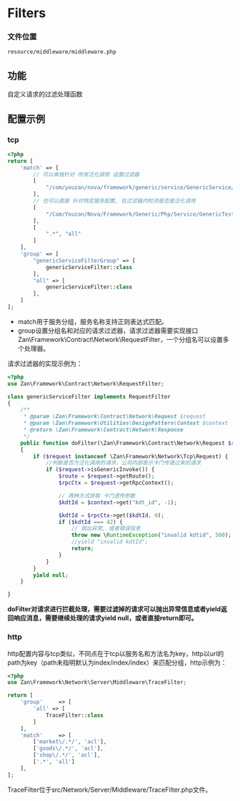 # Filters

### 文件位置

```
resource/middleware/middleware.php
```

## 功能

自定义请求的过滤处理函数

## 配置示例

### tcp

```php
<?php
return [
    'match' => [
        // 可以单独针对 所有泛化调用 设置过滤器
        [
            "/com/youzan/nova/framework/generic/service/GenericService/invoke", "genericServiceFilterGroup",
        ],
        // 也可以直接 针对特定服务配置, 在过滤器内检测是否是泛化调用
        [
            "/Com/Youzan/Nova/Framework/Generic/Php/Service/GenericTestService/ThrowException", "genericServiceFilterGroup",
        ],
        [
            ".*", "all"
        ]
    ],
    'group' => [
        "genericServiceFilterGroup" => [
            genericServiceFilter::class
        ],
        "all" => [
            genericServiceFilter::class
        ],
    ]
];
```

* match用于服务分组，服务名称支持正则表达式匹配。
* group设置分组名和对应的请求过滤器，请求过滤器需要实现接口Zan\Framework\Contract\Network\RequestFilter，一个分组名可以设置多个处理器。

 请求过滤器的实现示例为：

```php
<?php
use Zan\Framework\Contract\Network\RequestFilter;

class genericServiceFilter implements RequestFilter
{
    /**
     * @param \Zan\Framework\Contract\Network\Request $request
     * @param \Zan\Framework\Utilities\DesignPattern\Context $context
     * @return \Zan\Framework\Contract\Network\Response
     */
    public function doFilter(\Zan\Framework\Contract\Network\Request $request, \Zan\Framework\Utilities\DesignPattern\Context $context)
    {
        if ($request instanceof \Zan\Framework\Network\Tcp\Request) {
            //判断是否为泛化调用的请求，公司内部表示卡门传递过来的请求
            if ($request->isGenericInvoke()) {
                $route = $request->getRoute();
                $rpcCtx = $request->getRpcContext();

                // 两种方式获取 卡门透传参数
                $kdtId = $context->get("kdt_id", -1);

                $kdtId = $rpcCtx->get($kdtId, 0);
                if ($kdtId === 42) {
                    // 抛出异常, 或者错误信息
                    throw new \RuntimeException("invalid kdtid", 500);
                    //yield "invalid kdtId";
                    return;
                }
            }
        }
        yield null;
    }

}
```

**doFilter对请求进行拦截处理，需要过滤掉的请求可以抛出异常信息或者yield返回响应消息，需要继续处理的请求yield null，或者直接return即可。**

### http

http配置内容与tcp类似，不同点在于tcp以服务名和方法名为key，http以url的path为key（path未指明默认为index/index/index）来匹配分组，http示例为：

```php
<?php
use Zan\Framework\Network\Server\Middleware\TraceFilter;

return [
    'group'     => [
        'all' => [
            TraceFilter::class
        ]
    ],
    'match'     => [
        ['market\/.*/', 'acl'],
        ['goods\/.*/', 'acl'],
        ['shop\/.*/', 'acl'],
        ['.*', 'all']
    ],
];
```

TraceFilter位于src/Network/Server/Middleware/TraceFilter.php文件。


